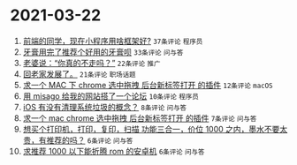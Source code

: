 # 2021-03-22

1. [前端的同学，现在小程序用啥框架好?](https://www.v2ex.com/t/763801) `37条评论` `程序员`
1. [牙膏用完了推荐个好用的牙膏呗](https://www.v2ex.com/t/763808) `33条评论` `问与答`
1. [老婆说：“你真的不走吗？”](https://www.v2ex.com/t/763792) `22条评论` `推广`
1. [回老家发展了。](https://www.v2ex.com/t/763799) `21条评论` `职场话题`
1. [求一个 MAC 下 chrome 选中拖拽 后台新标签打开 的插件](https://www.v2ex.com/t/763796) `12条评论` `macOS`
1. [用 misago 给我的网站搭了一个论坛](https://www.v2ex.com/t/763798) `10条评论` `程序员`
1. [iOS 有没有清理系统垃圾的概念？](https://www.v2ex.com/t/763816) `8条评论` `问与答`
1. [求一个 mac chrome 选中拖拽 后台新标签打开 的插件](https://www.v2ex.com/t/763800) `7条评论` `问与答`
1. [想买个打印机，打印，复印，扫描 功能三合一，价位 1000 之内，墨水不要太贵，有推荐的吗？](https://www.v2ex.com/t/763802) `6条评论` `问与答`
1. [求推荐 1000 以下能折腾 rom 的安卓机](https://www.v2ex.com/t/763794) `6条评论` `问与答`
